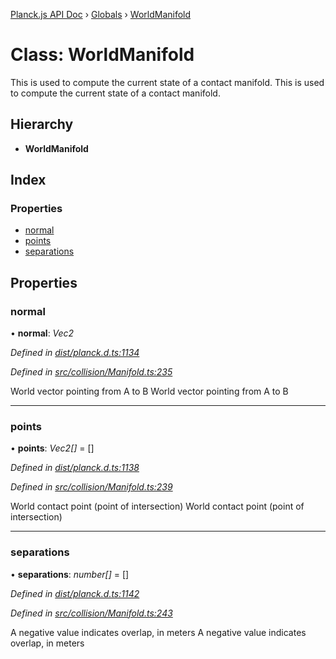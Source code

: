 [Planck.js API Doc](../README.md) › [Globals](../globals.md) › [WorldManifold](worldmanifold.md)

# Class: WorldManifold

This is used to compute the current state of a contact manifold.
This is used to compute the current state of a contact manifold.

## Hierarchy

* **WorldManifold**

## Index

### Properties

* [normal](worldmanifold.md#normal)
* [points](worldmanifold.md#points)
* [separations](worldmanifold.md#separations)

## Properties

###  normal

• **normal**: *Vec2*

*Defined in [dist/planck.d.ts:1134](https://github.com/shakiba/planck.js/blob/3ede11b/dist/planck.d.ts#L1134)*

*Defined in [src/collision/Manifold.ts:235](https://github.com/shakiba/planck.js/blob/3ede11b/src/collision/Manifold.ts#L235)*

World vector pointing from A to B
World vector pointing from A to B

___

###  points

• **points**: *Vec2[]* = []

*Defined in [dist/planck.d.ts:1138](https://github.com/shakiba/planck.js/blob/3ede11b/dist/planck.d.ts#L1138)*

*Defined in [src/collision/Manifold.ts:239](https://github.com/shakiba/planck.js/blob/3ede11b/src/collision/Manifold.ts#L239)*

World contact point (point of intersection)
World contact point (point of intersection)

___

###  separations

• **separations**: *number[]* = []

*Defined in [dist/planck.d.ts:1142](https://github.com/shakiba/planck.js/blob/3ede11b/dist/planck.d.ts#L1142)*

*Defined in [src/collision/Manifold.ts:243](https://github.com/shakiba/planck.js/blob/3ede11b/src/collision/Manifold.ts#L243)*

A negative value indicates overlap, in meters
A negative value indicates overlap, in meters
